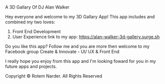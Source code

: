 A 3D Gallary Of DJ Alan Walker 

Hey everyone and welcome to my 3D Gallary App! This app includes and combined my two loves:
1) Front End Development
2) User Experience
link to my app: https://alan-walker-3d-gallery.surge.sh

Do you like this app? Follow me and you are more then welcome to my Facebook group Create & Innovate - UI/ UX & Front End

I really hope you enjoy from this app and I'm looking foward for you in my future apps and projects.

Copyright © Rotem Narder. All Rights Reserved
